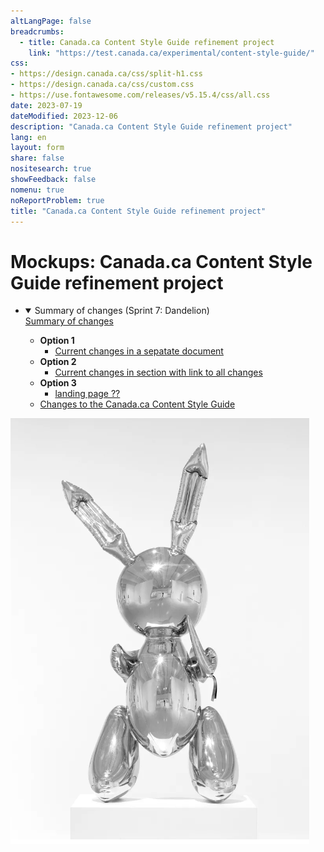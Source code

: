 ```yaml
---
altLangPage: false
breadcrumbs:
  - title: Canada.ca Content Style Guide refinement project
    link: "https://test.canada.ca/experimental/content-style-guide/"
css:
- https://design.canada.ca/css/split-h1.css
- https://design.canada.ca/css/custom.css
- https://use.fontawesome.com/releases/v5.15.4/css/all.css
date: 2023-07-19
dateModified: 2023-12-06
description: "Canada.ca Content Style Guide refinement project"
lang: en
layout: form
share: false
nositesearch: true
showFeedback: false
nomenu: true
noReportProblem: true
title: "Canada.ca Content Style Guide refinement project"
---
```

<div class="row">
  <div class="col-md-8">
    <h1 property="name" id="wb-cont" dir="ltr"><span class="stacked"><span>Mockups</span>: <span>Canada.ca Content Style Guide refinement project</span></span></h1>
    <ul class="list-unstyled">
      <li>
        <details open="open">
          <summary class="bg-success">Summary of changes (Sprint 7: Dandelion)</summary>
          <div><a href="https://trello.com/c/z9U4HVsP" class="btn btn-sm mrgn-tp-md btn-default"><span class="fab fa-trello"></span> Summary of changes</a></div>
          <ul class="mrgn-tp-lg">
            <li><strong>Option 1</strong>
              <ul>
                <li><a href="sumchanges-en-03.html">Current changes in a sepatate document</a></li>
              </ul>
            </li>
            <li><strong>Option 2</strong>
              <ul>
                <li><a href="sumchanges-en-01.html">Current changes in section with link to all changes</a></li>
              </ul>
            </li><li><strong>Option 3</strong>
              <ul>
                <li><a href="sumchanges-en-04.html">landing page ??</a></li>
              </ul>
            </li>
            <li class="mrgn-tp-lg"><a href="sumchanges-en-02.html">Changes to the Canada.ca Content Style Guide</a></li>
          </ul>
        </details>
      </li>
    </ul>
  </div>
  <div class="col-md-4">
    <div><img src="./../images/bunny28.png" alt="" class="img-responsive mrgn-tp-lg"></div>
  </div>
</div>
